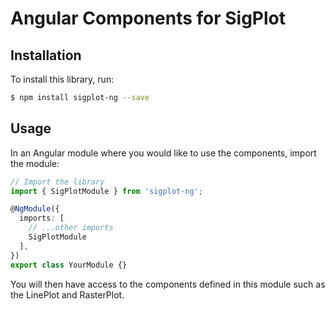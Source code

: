 # Angular Components for SigPlot

## Installation

To install this library, run:

```bash
$ npm install sigplot-ng --save
```

## Usage

In an Angular module where you would like to use the components, import the module:

```typescript
// Import the library
import { SigPlotModule } from 'sigplot-ng';

@NgModule({
  imports: [
    // ...other imports
    SigPlotModule
  ],
})
export class YourModule {}
```

You will then have access to the components defined in this module such as the LinePlot and RasterPlot.
